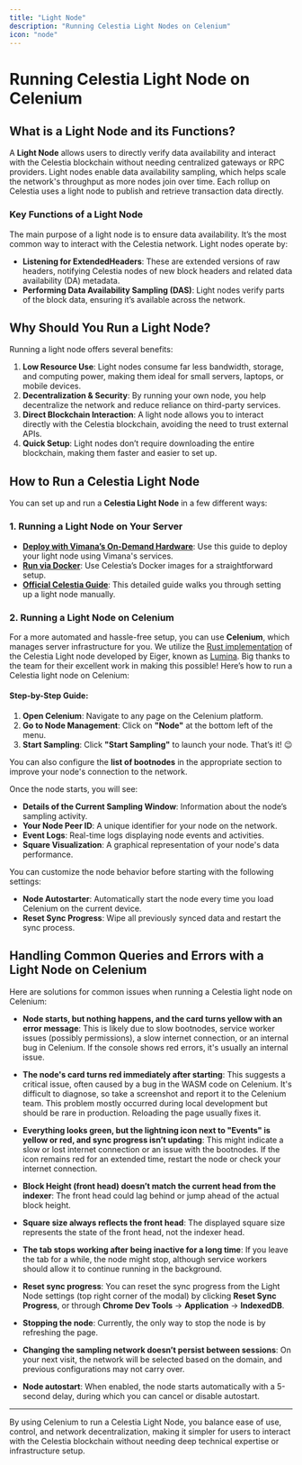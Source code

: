 ```yaml
---
title: "Light Node"
description: "Running Celestia Light Nodes on Celenium"
icon: "node"
---
```


# Running Celestia Light Node on Celenium

## What is a Light Node and its Functions?

A **Light Node** allows users to directly verify data availability and interact with the Celestia blockchain without needing centralized gateways or RPC providers. Light nodes enable data availability sampling, which helps scale the network's throughput as more nodes join over time. Each rollup on Celestia uses a light node to publish and retrieve transaction data directly.

### Key Functions of a Light Node

The main purpose of a light node is to ensure data availability. It’s the most common way to interact with the Celestia network. Light nodes operate by:

- **Listening for ExtendedHeaders**: These are extended versions of raw headers, notifying Celestia nodes of new block headers and related data availability (DA) metadata.
- **Performing Data Availability Sampling (DAS)**: Light nodes verify parts of the block data, ensuring it’s available across the network.

## Why Should You Run a Light Node?

Running a light node offers several benefits:

1. **Low Resource Use**: Light nodes consume far less bandwidth, storage, and computing power, making them ideal for small servers, laptops, or mobile devices.
2. **Decentralization & Security**: By running your own node, you help decentralize the network and reduce reliance on third-party services.
3. **Direct Blockchain Interaction**: A light node allows you to interact directly with the Celestia blockchain, avoiding the need to trust external APIs.
4. **Quick Setup**: Light nodes don’t require downloading the entire blockchain, making them faster and easier to set up.

## How to Run a Celestia Light Node

You can set up and run a **Celestia Light Node** in a few different ways:

### 1. Running a Light Node on Your Server

- **[Deploy with Vimana’s On-Demand Hardware](https://docs.vistara.dev/guides/getting-started)**: Use this guide to deploy your light node using Vimana's services.
- **[Run via Docker](https://docs.celestia.org/nodes/docker-images)**: Use Celestia’s Docker images for a straightforward setup.
- **[Official Celestia Guide](https://docs.celestia.org/nodes/light-node)**: This detailed guide walks you through setting up a light node manually.

### 2. Running a Light Node on Celenium

For a more automated and hassle-free setup, you can use **Celenium**, which manages server infrastructure for you. We utilize the [Rust implementation](https://github.com/eigerco/lumina) of the Celestia Light node developed by Eiger, known as [Lumina](https://lumina.rs/). Big thanks to the team for their excellent work in making this possible! Here’s how to run a Celestia light node on Celenium:

#### Step-by-Step Guide:

1. **Open Celenium**: Navigate to any page on the Celenium platform.
2. **Go to Node Management**: Click on **"Node"** at the bottom left of the menu.
3. **Start Sampling**: Click **"Start Sampling"** to launch your node. That’s it! 😉

You can also configure the **list of bootnodes** in the appropriate section to improve your node's connection to the network.

Once the node starts, you will see:
- **Details of the Current Sampling Window**: Information about the node’s sampling activity.
- **Your Node Peer ID**: A unique identifier for your node on the network.
- **Event Logs**: Real-time logs displaying node events and activities.
- **Square Visualization**: A graphical representation of your node's data performance.

You can customize the node behavior before starting with the following settings:
- **Node Autostarter**: Automatically start the node every time you load Celenium on the current device.
- **Reset Sync Progress**: Wipe all previously synced data and restart the sync process.

## Handling Common Queries and Errors with a Light Node on Celenium

Here are solutions for common issues when running a Celestia light node on Celenium:

- **Node starts, but nothing happens, and the card turns yellow with an error message**: This is likely due to slow bootnodes, service worker issues (possibly permissions), a slow internet connection, or an internal bug in Celenium. If the console shows red errors, it's usually an internal issue.

- **The node's card turns red immediately after starting**: This suggests a critical issue, often caused by a bug in the WASM code on Celenium. It's difficult to diagnose, so take a screenshot and report it to the Celenium team. This problem mostly occurred during local development but should be rare in production. Reloading the page usually fixes it.

- **Everything looks green, but the lightning icon next to "Events" is yellow or red, and sync progress isn’t updating**: This might indicate a slow or lost internet connection or an issue with the bootnodes. If the icon remains red for an extended time, restart the node or check your internet connection.

- **Block Height (front head) doesn’t match the current head from the indexer**: The front head could lag behind or jump ahead of the actual block height.

- **Square size always reflects the front head**: The displayed square size represents the state of the front head, not the indexer head.

- **The tab stops working after being inactive for a long time**: If you leave the tab for a while, the node might stop, although service workers should allow it to continue running in the background.

- **Reset sync progress**: You can reset the sync progress from the Light Node settings (top right corner of the modal) by clicking **Reset Sync Progress**, or through **Chrome Dev Tools** -> **Application** -> **IndexedDB**.

- **Stopping the node**: Currently, the only way to stop the node is by refreshing the page.

- **Changing the sampling network doesn’t persist between sessions**: On your next visit, the network will be selected based on the domain, and previous configurations may not carry over.

- **Node autostart**: When enabled, the node starts automatically with a 5-second delay, during which you can cancel or disable autostart.

---

By using Celenium to run a Celestia Light Node, you balance ease of use, control, and network decentralization, making it simpler for users to interact with the Celestia blockchain without needing deep technical expertise or infrastructure setup.
